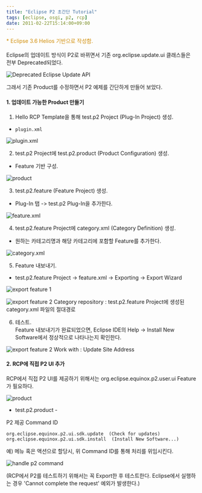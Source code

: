 ```yaml
---
title: "Eclipse P2 초간단 Tutorial"
tags: [eclipse, osgi, p2, rcp]
date: 2011-02-22T15:14:00+09:00
---
```


<font color="#d18e0a">* Eclipse 3.6 Helios 기반으로 작성함.<br>
</font>  
Eclipse의 업데이트 방식이 P2로 바뀌면서 기존 org.eclipse.update.ui 클래스들은 전부 Deprecated되었다.  
  
![Deprecated Eclipse Update API](../assets/images/2011-02-22-201102221408.jpg)
  
그래서 기존 Product를 수정하면서 P2 예제를 간단하게 만들어 보았다.  
  
  

#### **1. 업데이트 가능한 Product 만들기**
1) Hello RCP Template을 통해 test.p2 Project (Plug-In Project) 생성.  
- `plugin.xml`

![plugin.xml](../assets/images/2011-02-22-201102221415.jpg)

2) test.p2 Project에 test.p2.product (Product Configuration) 생성.  
- Feature 기반 구성.  

![product](../assets/images/2011-02-22-201102221419.jpg)

3) test.p2.feature (Feature Project) 생성.  
- Plug-In 탭 -> test.p2 Plug-In을 추가한다.

![feature.xml](../assets/images/2011-02-22-201102221431.jpg)

4) test.p2.feature Project에 category.xml (Category Definition) 생성.
- 원하는 카테고리명과 해당 카테고리에 포함할 Feature를 추가한다.  

![category.xml](../assets/images/2011-02-22-201102221437.jpg)

5) Feature 내보내기.  
- test.p2.feature Project -> feature.xml -> Exporting -> Export Wizard  

![export feature 1](../assets/images/2011-02-22-201102221446.jpg)

![export feature 2](../assets/images/2011-02-22-201102221447.jpg)
Category repository : test.p2.feature Project에 생성된 category.xml 파일의 절대경로  
  
6) 테스트.  
Feature 내보내기가 완료되었으면, Eclipse IDE의 Help -> Install New Software에서 정상적으로 나타나는지 확인한다.  

![export feature 2](../assets/images/2011-02-22-201102221455.jpg)
Work with : Update Site Address  
  
  

#### **2. RCP에 직접 P2 UI 추가**
RCP에서 직접 P2 UI를 제공하기 위해서는 org.eclipse.equinox.p2.user.ui Feature가 필요하다.

![product](../assets/images/2011-02-22-201102221423.jpg)
- test.p2.product -  


P2 제공 Command ID  
```
org.eclipse.equinox.p2.ui.sdk.update  (Check for updates)  
org.eclipse.equinox.p2.ui.sdk.install  (Install New Software...)  
```
  
예) 메뉴 혹은 액션으로 할당시, 위 Command ID를 통해 처리를 위임시킨다.  

![handle p2 command](../assets/images/2011-02-22-201102221510.jpg)

(RCP에서 P2를 테스트하기 위해서는 꼭 Export한 후 테스트한다. Eclipse에서 실행하는 경우 'Cannot complete the request' 예외가 발생한다.)
